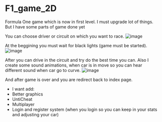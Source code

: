 ﻿# F1_game_2D
 Formula One game which is now in first level. I must upgrade lot of things.
 But I have some parts of game done yet
 
 You can choose driver or circuit on which you want to race.
 ![image](https://user-images.githubusercontent.com/77916807/149212496-31b3c93e-e2ed-44fb-b773-d71f7434dde0.png)
 
 At the beggining you must wait for black lights (game must be started).
 ![image](https://user-images.githubusercontent.com/77916807/149212541-848e4c2d-8dd3-4f10-8252-88b07a069bc0.png)
 
 After you can drive in the circuit and try do the best time you can.
 Also I create some sound animations, when car is in move so you can hear different sound when car go to curve.
![image](https://user-images.githubusercontent.com/77916807/149212687-0e203de6-f9c1-4db7-929f-7ab088f63bcb.png)

And after game is over and you are redirect back to index page.

- I want add:
- Better graphics
- UntiCheat 
- Multiplayer
- Login and register system (when you login so you can keep in your stats and adjusting your car)

